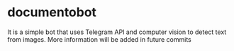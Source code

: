 # documentobot
It is a simple bot that uses Telegram API and computer vision to detect text from images. 
More information will be added in future commits
